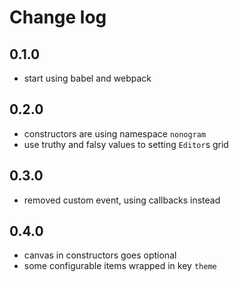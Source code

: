 # Change log

## 0.1.0

- start using babel and webpack

## 0.2.0

- constructors are using namespace `nonogram`
- use truthy and falsy values to setting `Editor`s grid

## 0.3.0

- removed custom event, using callbacks instead

## 0.4.0

- canvas in constructors goes optional
- some configurable items wrapped in key `theme`
